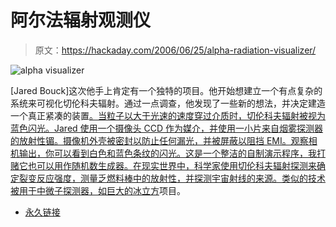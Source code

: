 # 阿尔法辐射观测仪

> 原文：<https://hackaday.com/2006/06/25/alpha-radiation-visualizer/>

![alpha visualizer](img/154cc95aa0e201e77056b59ac30ede66.png)

[Jared Bouck]这次他手上肯定有一个独特的项目。他开始想建立一个有点复杂的系统来可视化切伦科夫辐射。通过一点调查，他发现了一些新的想法，并决定建造一个真正紧凑的装置[。当粒子以大于光速的速度穿过介质时，切伦科夫辐射被视为蓝色闪光。Jared 使用一个摄像头 CCD 作为媒介，并使用一小片来自烟雾探测器的放射性镅。摄像机外壳被密封以防止任何漏光，并被屏蔽以阻挡 EMI。观察相机输出，你可以看到白色和蓝色条纹的闪光。这是一个整洁的自制演示程序，我打赌它也可以用作随机数生成器。在现实世界中，科学家使用切伦科夫辐射探测来确定裂变反应强度，测量乏燃料棒中的放射性，并探测宇宙射线的来源。类似的技术被用于中微子探测器，如巨大的](http://inventgeek.com/Projects/alpharad/overview.aspx)[冰立方](http://en.wikipedia.org/wiki/IceCube)项目。

*   [永久链接](http://inventgeek.com/Projects/alpharad/overview.aspx)
